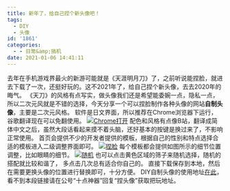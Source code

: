 ```yaml
---
title: 新年了，给自己捏个新头像吧！
tags:
  - DIY
  - 头像
id: '1861'
categories:
  - - 日常&amp;搞机
date: 2021-01-06 14:41:11
---
```


去年在手机游戏界最火的新游可能就是《天涯明月刀》了，之前听说能捏脸，就进去下载了一次，还挺好玩的。这不2021年了，给自己捏个新头像，去去2020年的晦气。 《天刀》的风格有点写实，做头像我们还是希望能委婉一点，隐私一点，所以二次元风就是不错的选择，今天分享一个可以捏脸制作各种头像的网站**自制头像**，主要是二次元风格。 软件是日文界面，所以推荐在Chrome浏览器下运行，谷歌翻译现在可以免翻使用。 [![Chrome打开](https://images.jubuzz.com/uPic/GTzoKY.png)](https://images.jubuzz.com/uPic/GTzoKY.png) 配色和风格有点像B站，翻译成简体中文之后，虽然大段话看起来摸不着头脑，还好基本的按键是换过来了，不影响正常使用。 首页会提供不少的开发者提供的模板，根据自己的性别和特点选择合适的模板进入二级调整界面即可。 [![捏脸](https://images.jubuzz.com/uPic/24zFUk.png)](https://images.jubuzz.com/uPic/24zFUk.png) 每个模板都会提供如图所示的细节位置调整，比如眼睛的细节。 [![随机](https://images.jubuzz.com/uPic/Y0qjN4.png)](https://images.jubuzz.com/uPic/Y0qjN4.png) 也可以点击黄色区域的筛子来随机选择，随机的搭配就比较和谐了， 多点击几次总有适合你自己的。 直接下载保存到本地，然后在需要更换头像的位置进行替换即可，十分方便。 DIY自制头像的使用地址[在此](https://picrew.me/)，看不到本段链接请在公号“十点神器”回复“捏头像”获取把玩地址。